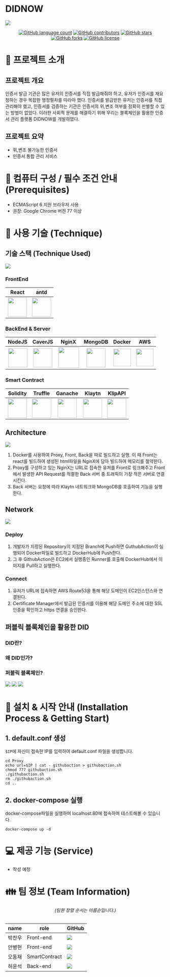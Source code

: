 # DIDNOW

![](./Doc/img/logo/didnow.png)

 <p align="center">
	<a href="https://github.com/codestates/BEB-05-DIDNOW/search?l=JavaScript&type=code"><img alt="GitHub language count" src="https://img.shields.io/github/languages/count/codestates/BEB-05-DIDNOW"></a>
	<a href="https://github.com/codestates/BEB-05-DIDNOW/graphs/contributors"><img alt="GitHub contributors" src="https://img.shields.io/github/contributors/codestates/BEB-05-DIDNOW?color=success"></a>
	<a href="https://github.com/codestates/BEB-05-DIDNOW/stargazers"><img alt="GitHub stars" src="https://img.shields.io/github/stars/codestates/BEB-05-DIDNOW"></a>
	<a href="https://github.com/codestates/BEB-05-DIDNOW/network/members"><img alt="GitHub forks" src="https://img.shields.io/github/forks/codestates/BEB-05-DIDNOW"></a>
	<a href="https://github.com/codestates/BEB-05-DIDNOW/blob/master/LICENSE"><img alt="GitHub license" src="https://img.shields.io/github/license/codestates/BEB-05-DIDNOW"></a>
  </p>

# :book: 프로젝트 소개

## 프로젝트 개요

인증서 발급 기관은 많은 유저의 인증서를 직접 발급해줘야 하고, 유저가 인증서를 재요청하는 경우 복잡한 행정절차를 따라야 했다. 인증서를 발급받은 유저는 인증서를 직접 관리해야 했고, 인증서를 검증하는 기관은 인증서의 위,변조 여부를 정확히 판별할 수 있는 방법이 없었다.
이러한 사회적 문제를 해결하기 위해 우리는 블록체인을 활용한 인증서 관리 플랫폼 DIDNOW를 개발하였다.

## 프로젝트 요약

- 위,변조 불가능한 인증서
- 인증서 통합 관리 서비스

# :electric_plug: 컴퓨터 구성 / 필수 조건 안내 (Prerequisites)

- ECMAScript 6 지원 브라우저 사용
- 권장: Google Chrome 버젼 77 이상

# :wrench: 사용 기술 (Technique)

## 기술 스택 (Technique Used)

![](./Doc/img/draw/stack.png)

### FrontEnd

|                           React                           |                           antd                           |
| :-------------------------------------------------------: | :------------------------------------------------------: |
| <img src = "./Doc/img/stackIcon/react.png" height = 60px> | <img src = "./Doc/img/stackIcon/antd.png" height = 60px> |

### BackEnd & Server

|                           NodeJS                           |                           CaverJS                           |                           NginX                           |                           MongoDB                           |                           Docker                           |                           AWS                           |
| :--------------------------------------------------------: | :---------------------------------------------------------: | :-------------------------------------------------------: | :---------------------------------------------------------: | :--------------------------------------------------------: | :-----------------------------------------------------: |
| <img src = "./Doc/img/stackIcon/nodejs.png" height = 60px> | <img src = "./Doc/img/stackIcon/caverjs.png" height = 60px> | <img src = "./Doc/img/stackIcon/nginx.png" height = 65px> | <img src = "./Doc/img/stackIcon/mongoDB.png" height = 60px> | <img src = "./Doc/img/stackIcon/docker.png" height = 55px> | <img src = "./Doc/img/stackIcon/aws.png" height = 55px> |

### Smart Contract

|                           Solidity                           |                           Truffle                           |                           Ganache                           |                           Klaytn                           |                         KlipAPI                          |
| :----------------------------------------------------------: | :---------------------------------------------------------: | :---------------------------------------------------------: | :--------------------------------------------------------: | :------------------------------------------------------: |
| <img src = "./Doc/img/stackIcon/Solidity.png" height = 60px> | <img src = "./Doc/img/stackIcon/Truffle.png" height = 60px> | <img src = "./Doc/img/stackIcon/ganache.png" height = 60px> | <img src = "./Doc/img/stackIcon/klaytn.png" height = 60px> | <img src = "./Doc/img/stackIcon/klip.png" height = 60px> |

## Architecture

![](./Doc/img/draw/architecture.png)

1. Docker를 사용하여 Proxy, Front, Back을 따로 빌드하고 실행. 이 때 Front는 react를 빌드하여 생성된 html파일을 NginX에 담아 빌드하여 메모리를 절약한다.
2. Proxy를 구성하고 있는 NginX는 URL로 접속한 유저를 Front로 링크해주고 Front에서 발생한 API Request를 적절한 Back 서버 중 트래픽이 가장 적은 서버로 연결시킨다.
3. Back 서버는 요청에 따라 Klaytn 네트워크와 MongoDB를 호출하여 기능을 실행한다.

## Network

![](./Doc/img/draw/deploy.png)

### Deploy

1. 개발자가 지정된 Repository의 지정된 Branch에 Push하면 GuthubAction이 실행되어 Docker파일로 빌드하고 DockerHub에 Push한다.
2. 그 후 GithubAction은 EC2에서 실행중인 Runner를 호출해 DockerHub에서 이미지를 Pull하고 실행한다.

### Connect

1. 유저가 URL에 접속하면 AWS Route53을 통해 해당 도메인이 EC2인스턴스와 연결된다.
2. Certificate Manager에서 발급된 인증서를 이용해 해당 도메인 주소에 대한 SSL 인증을 확인하고 https 연결을 승인한다.

## 퍼블릭 블록체인을 활용한 DID

### DID란?

### 왜 DID인가?

### 퍼블릭 블록체인?

![](./Doc/img/flowchart/Holder_FLOW_CHART.png)
![](./Doc/img/flowchart/Verifier_FLOW_CHART.png)
![](./Doc/img/flowchart/Issuer_FLOW_CHART.png)

# :floppy_disk: 설치 & 시작 안내 (Installation Process & Getting Start)

## 1. default.conf 생성

`$IP`에 자신이 접속한 IP를 입력하여 default.conf 파일을 생성합니다.

```shell
cd Proxy
echo url=$IP | cat - githubaction > githubaction.sh
chmod 777 githubaction.sh
./githubaction.sh
rm ./githubaction.sh
cd ..
```

## 2. docker-compose 실행

docker-compose파일을 실행하여 localhost:80에 접속하여 테스트해볼 수 있습니다.

```shell
docker-compose up -d
```

# :computer: 제공 기능 (Service)

- 작성 예정

# :family: 팀 정보 (Team Information)

<h6 align="center">(팀원 정렬 순서는 이름순입니다.)</h6>

| name   | role          | GitHub                                                                                                                              |
| ------ | ------------- | ----------------------------------------------------------------------------------------------------------------------------------- |
| 박찬우 | Front-end     | <a href="https://github.com/tonynotmorty"><img src="http://img.shields.io/badge/tonynotmorty-655ced?style=social&logo=github"/></a> |
| 안병현 | Front-end     | <a href="https://github.com/qudgus9601"><img src="http://img.shields.io/badge/qudgus9601-655ced?style=social&logo=github"/></a>     |
| 오동재 | SmartContract | <a href="https://github.com/donggni0712"><img src="http://img.shields.io/badge/donggni0712-655ced?style=social&logo=github"/></a>   |
| 허윤석 | Back-end      | <a href="https://github.com/ysheokorea"><img src="http://img.shields.io/badge/ysheokorea-655ced?style=social&logo=github"/></a>     |
